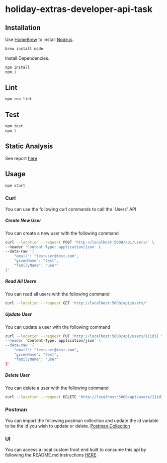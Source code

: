 # holiday-extras-developer-api-task
## Installation

Use [HomeBrew](https://brew.sh/) to install [Node.js](https://nodejs.dev/).

```bash
brew install node
```
Install Dependencies.

```bash
npm install
npm i
```

## Lint

```bash
npm run lint
```
## Test

```bash
npm test
npm t
```

## Static Analysis
See report [here](https://sonarcloud.io/dashboard?id=ClaireH4721_holiday-extras-developer-api-task)

## Usage

```bash
npm start
```
### Curl
You can use the following curl commands to call the 'Users' API
##### Create New User
You can create a new user with the following command
```bash
curl --location --request POST 'http://localhost:5000/api/users/' \
--header 'Content-Type: application/json' \
--data-raw '{
    "email": "testuser@test.com",
    "givenName": "test",
    "familyName": "user"
}'
```
##### Read All Users
You can read all users with the following command
```bash
curl --location --request GET 'http://localhost:5000/api/users/'
```
##### Update User
You can update a user with the following command
```bash
curl --location --request PUT 'http://localhost:5000/api/users/{{id}} \
--header 'Content-Type: application/json' \
--data-raw '{
    "email": "testuser@test.com",
    "givenName": "test",
    "familyName": "user"
}'
```
##### Delete User
You can delete a user with the following command
```bash
curl --location --request DELETE 'http://localhost:5000/api/users/{{id}}'
```
### Postman
You can import the following postman collection and update the id variable to be the id you wish to update or delete.
[Postman Collection](Users.postman_collection.json)

### UI
You can access a local custom front end built to consume this api by following the README.md instructions [HERE](https://github.com/ClaireH4721/holiday-extras-developer-api-task-ui/blob/main/README.md)
